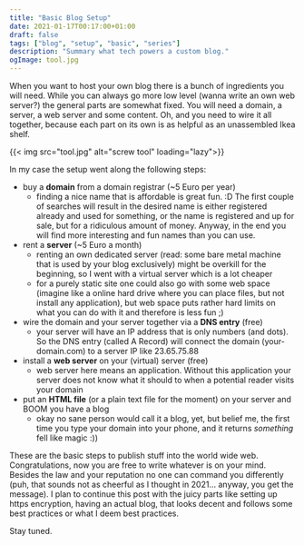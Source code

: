```yaml
---
title: "Basic Blog Setup"
date: 2021-01-17T00:17:00+01:00
draft: false
tags: ["blog", "setup", "basic", "series"]
description: "Summary what tech powers a custom blog."
ogImage: tool.jpg
---
```


When you want to host your own blog there is a bunch of ingredients you will need. While you can always go more low level (wanna write an own web server?) the general parts are somewhat fixed. You will need a domain, a server, a web server and some content. Oh, and you need to wire it all together, because each part on its own is as helpful as an unassembled Ikea shelf.

{{< img src="tool.jpg" alt="screw tool" loading="lazy">}}

In my case the setup went along the following steps:

* buy a **domain** from a domain registrar (~5 Euro per year)
    - finding a nice name that is affordable is great fun. :D The first couple of searches will result in the desired name is either registered already and used for something, or the name is registered and up for sale, but for a ridiculous amount of money. Anyway, in the end you will find more interesting and fun names than you can use.
* rent a **server** (~5 Euro a month)
    - renting an own dedicated server (read: some bare metal machine that is used by your blog exclusively) might be overkill for the beginning, so I went with a virtual server which is a lot cheaper
    - for a purely static site one could also go with some web space (imagine like a online hard drive where you can place files, but not install any application), but web space puts rather hard limits on what you can do with it and therefore is less fun ;)
* wire the domain and your server together via a **DNS entry** (free)
    - your server will have an IP address that is only numbers (and dots). So the DNS entry (called A Record) will connect the domain (your-domain.com) to a server IP like 23.65.75.88
* install a **web server** on your (virtual) server (free)
    - web server here means an application. Without this application your server does not know what it should to when a potential reader visits your domain
* put an **HTML file** (or a plain text file for the moment) on your server and BOOM you have a blog
    - okay no sane person would call it a blog, yet, but belief me, the first time you type your domain into your phone, and it returns _something_ fell like magic :))
    
These are the basic steps to publish stuff into the world wide web. Congratulations, now you are free to write whatever is on your mind. Besides the law and your reputation no one can command you differently (puh, that sounds not as cheerful as I thought in 2021... anyway, you get the message). I plan to continue this post with the juicy parts like setting up https encryption, having an actual blog, that looks decent and follows some best practices or what I deem best practices.

Stay tuned.
